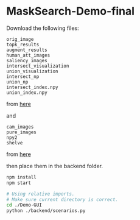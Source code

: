 # MaskSearch-Demo-final

Download the following files:

```text
orig_image
topk_results
augment_results
human_att_images
saliency_images
intersect_visualization
union_visualization
intersect_np
union_np
intersect_index.npy
union_index.npy
```

from [here](https://drive.google.com/drive/folders/1OCMlUkINZUxzPk5E6zBxQAlLD9y47qYW?usp=sharing)

and

```text
cam_images
pure_images
npy2
shelve
```

from [here](https://drive.google.com/drive/folders/1UGKixXdXw0oGPmhF-3aXiYW-BiNbbptu?usp=sharing)

then place them in the backend folder.

```bash
npm install
npm start
```

```bash
# Using relative imports.
# Make sure current directory is correct.
cd ./Demo-GUI
python ./backend/scenarios.py
```
